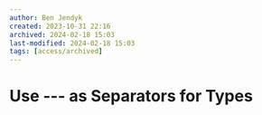 ```yaml
---
author: Ben Jendyk
created: 2023-10-31 22:16
archived: 2024-02-18 15:03
last-modified: 2024-02-18 15:03
tags: [access/archived]
---
```


# Use --- as Separators for Types
